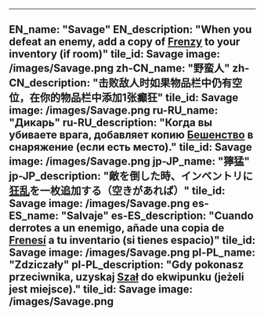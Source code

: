 ---

EN_name: "Savage"
EN_description: "When you defeat an enemy, add a copy of <a href = '../en/abilities#Frenzy'>Frenzy</a> to your inventory (if room)"
tile_id: Savage
image: /images/Savage.png
zh-CN_name: "野蛮人"
zh-CN_description: "击败敌人时如果物品栏中仍有空位，在你的物品栏中添加1张癫狂"
tile_id: Savage
image: /images/Savage.png
ru-RU_name: "Дикарь"
ru-RU_description: "Когда вы убиваете врага, добавляет копию <a href = '../ru_ru/abilities#Frenzy'>Бешенство</a> в снаряжение (если есть место)."
tile_id: Savage
image: /images/Savage.png
jp-JP_name: "獰猛"
jp-JP_description: "敵を倒した時、インベントリに<a href = '../jp_jp/abilities#Frenzy'>狂乱</a>を一枚追加する（空きがあれば）"
tile_id: Savage
image: /images/Savage.png
es-ES_name: "Salvaje"
es-ES_description: "Cuando derrotes a un enemigo, añade una copia de <a href = '../es_es/abilities#Frenzy'>Frenesí</a> a tu inventario (si tienes espacio)"
tile_id: Savage
image: /images/Savage.png
pl-PL_name: "Zdziczały"
pl-PL_description: "Gdy pokonasz przeciwnika, uzyskaj <a href = '../pl_pl/abilities#Frenzy'>Szał</a> do ekwipunku (jeżeli jest miejsce)."
tile_id: Savage
image: /images/Savage.png
---